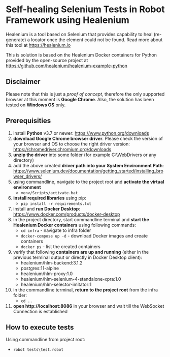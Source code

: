 # Self-healing Selenium Tests in Robot Framework using Healenium

Healenium is a tool based on Selenium that provides capability to heal (re-generate) a locator once the element could not be found. 
Read more about this tool at https://healenium.io

This is solution is based on the Healenium Docker containers for Python provided by the open-source project at https://github.com/healenium/healenium-example-python

## Disclaimer
Please note that this is just a *proof of concept*, therefore the only supported browser at this moment is **Google Chrome**. Also, the solution has been tested on **Windows OS** only.

## Prerequisities
1. install **Python** v3.7 or newer: https://www.python.org/downloads
4. **download Google Chrome browser driver**. Please check the version of your browser and OS to choose the right driver version: https://chromedriver.chromium.org/downloads
5. **unzip the driver** into some folder (for example C:\WebDrivers or any directory)
6. add the above created **driver path into your System Environment Path**: https://www.selenium.dev/documentation/getting_started/installing_browser_drivers/
2. using commandline, navigate to the project root and **activate the virtual environment**
   * ```venv/Scripts/activate.bat```
3. **install required libraries** using pip:
   * ```pip install -r requirements.txt```
7. install and **run Docker Desktop**: https://www.docker.com/products/docker-desktop
8. in the project directory, start commandline terminal and **start the Healenium Docker containers** using following commands:
   * ```cd infra``` - navigate to infra folder
   * ```docker-compose up -d``` - download Docker images and create containers
   * ```docker ps``` - list the created containers
9. verify that following **containers are up and running** (either in the previous terminal output or directly in Docker Desktop client): 
   * healenium/hlm-backend:3.1.2 
   * postgres:11-alpine
   * healenium/hlm-proxy:1.0
   * healenium/hlm-selenium-4-standalone-xpra:1.0
   * healenium/hlm-selector-imitator:1
10. in the commandline terminal, **return to the project root** from the infra folder:
    * ```cd ..```
11. **open http://localhost:8086** in your browser and wait till the WebSocket Connection is established

## How to execute tests
Using commandline from project root:
   * ```robot tests\test.robot```
